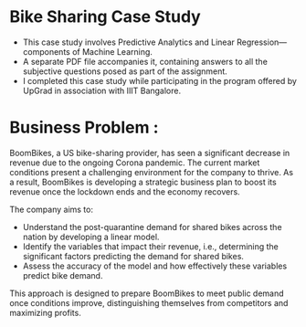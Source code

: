 # Bike Sharing Case Study

- This case study involves Predictive Analytics and Linear Regression—components of Machine Learning.
- A separate PDF file accompanies it, containing answers to all the subjective questions posed as part of the assignment.
- I completed this case study while participating in the program offered by UpGrad in association with IIIT Bangalore.

# Business Problem :

BoomBikes, a US bike-sharing provider, has seen a significant decrease in revenue due to the ongoing Corona pandemic. The current market conditions present a challenging environment for the company to thrive. As a result, BoomBikes is developing a strategic business plan to boost its revenue once the lockdown ends and the economy recovers.

The company aims to:

- Understand the post-quarantine demand for shared bikes across the nation by developing a linear model.
- Identify the variables that impact their revenue, i.e., determining the significant factors predicting the demand for shared bikes.
- Assess the accuracy of the model and how effectively these variables predict bike demand.

This approach is designed to prepare BoomBikes to meet public demand once conditions improve, distinguishing themselves from competitors and maximizing profits.
